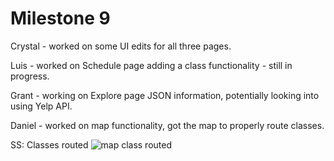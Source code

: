 # Milestone 9

Crystal - worked on some UI edits for all three pages.

Luis - worked on Schedule page adding a class functionality - still in progress.

Grant - working on Explore page JSON information, potentially looking into using Yelp API.

Daniel - worked on map functionality, got the map to properly route classes.

SS: Classes routed
![map class routed](https://github.com/dssung/COGS121-NONAME/blob/master/Planning/MS9images/map%20functionality.png)
